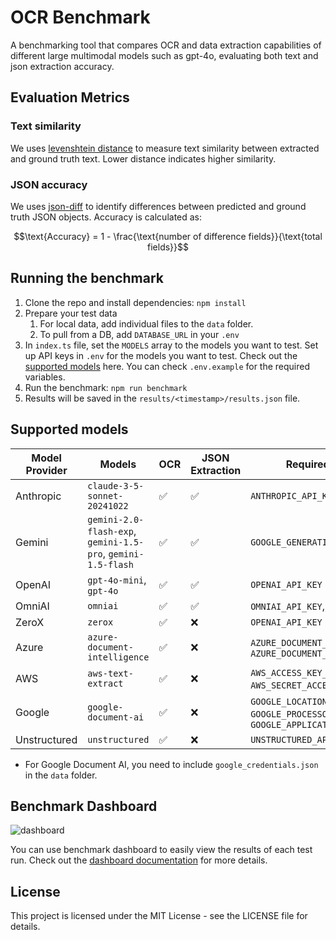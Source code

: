# OCR Benchmark

A benchmarking tool that compares OCR and data extraction capabilities of different large multimodal models such as gpt-4o, evaluating both text and json extraction accuracy.

## Evaluation Metrics

### Text similarity

We uses [levenshtein distance](https://en.wikipedia.org/wiki/Levenshtein_distance) to measure text similarity between extracted and ground truth text.
Lower distance indicates higher similarity.

### JSON accuracy

We uses [json-diff](https://github.com/zgrossbart/jdd) to identify differences between predicted and ground truth JSON objects. Accuracy is calculated as:

```math
\text{Accuracy} = 1 - \frac{\text{number of difference fields}}{\text{total fields}}
```

## Running the benchmark

1. Clone the repo and install dependencies: `npm install`
2. Prepare your test data
   1. For local data, add individual files to the `data` folder.
   2. To pull from a DB, add `DATABASE_URL` in your `.env`
3. In `index.ts` file, set the `MODELS` array to the models you want to test. Set up API keys in `.env` for the models you want to test. Check out the [supported models](#supported-models) here. You can check `.env.example` for the required variables.
4. Run the benchmark: `npm run benchmark`
5. Results will be saved in the `results/<timestamp>/results.json` file.

## Supported models

| Model Provider | Models                                                       | OCR | JSON Extraction | Required ENV Variables                                                    |
| -------------- | ------------------------------------------------------------ | --- | --------------- | ------------------------------------------------------------------------- |
| Anthropic      | `claude-3-5-sonnet-20241022`                                 | ✅  | ✅              | `ANTHROPIC_API_KEY`                                                       |
| Gemini         | `gemini-2.0-flash-exp`, `gemini-1.5-pro`, `gemini-1.5-flash` | ✅  | ✅              | `GOOGLE_GENERATIVE_AI_API_KEY`                                            |
| OpenAI         | `gpt-4o-mini`, `gpt-4o`                                      | ✅  | ✅              | `OPENAI_API_KEY`                                                          |
| OmniAI         | `omniai`                                                     | ✅  | ✅              | `OMNIAI_API_KEY`, `OMNIAI_API_URL`                                        |
| ZeroX          | `zerox`                                                      | ✅  | ❌              | `OPENAI_API_KEY`                                                          |
| Azure          | `azure-document-intelligence`                                | ✅  | ❌              | `AZURE_DOCUMENT_INTELLIGENCE_ENDPOINT`, `AZURE_DOCUMENT_INTELLIGENCE_KEY` |
| AWS            | `aws-text-extract`                                           | ✅  | ❌              | `AWS_ACCESS_KEY_ID`, `AWS_SECRET_ACCESS_KEY`, `AWS_REGION`                |
| Google         | `google-document-ai`                                         | ✅  | ❌              | `GOOGLE_LOCATION`, `GOOGLE_PROJECT_ID`, `GOOGLE_PROCESSOR_ID`, `GOOGLE_APPLICATION_CREDENTIALS_PATH` |
| Unstructured   | `unstructured`                                              | ✅  | ❌              | `UNSTRUCTURED_API_KEY`                                                                      |

- For Google Document AI, you need to include `google_credentials.json` in the `data` folder.

## Benchmark Dashboard

![dashboard](./assets/dashboard-gif.gif)

You can use benchmark dashboard to easily view the results of each test run. Check out the [dashboard documentation](dashboard/README.md) for more details.

## License

This project is licensed under the MIT License - see the LICENSE file for details.
